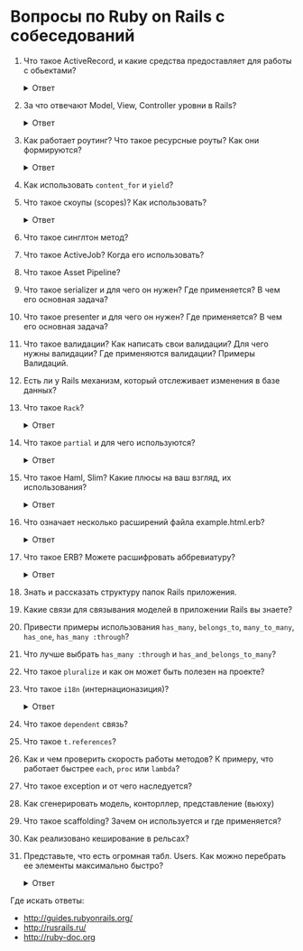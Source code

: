 # Вопросы по Ruby on Rails с собеседований

1. Что такое ActiveRecord, и какие средства предоставляет для работы с обьектами?

    <details>
      <summary>Ответ</summary>
      ActiveRecord это паттерн программирования. AR является популярным способом доступа к данным реляционных баз данных в объектно-ориентированном программировании. ActiveRecord еще называют буквой M в MVC — которая является слоем в системе, ответственным за представление бизнес-логики и данных.

      Active Record упрощает создание и использование бизнес-объектов, данные которых требуют персистентного хранения в базе данных. Сама по себе эта реализация паттерна Active Record является описанием системы ORM (Object Relational Mapping). Active Record это фреймворк ORM.

      Active Record предоставляет нам несколько механизмов, наиболее важными из которых являются способности для:

      * Представления моделей и их данных.
      * Представления связей между этими моделями.
      * Представления иерархий наследования с помощью связанных моделей.
      * Валидации моделей до того, как они станут персистентными в базе данных.
      * Выполнения операций с базой данных в объектно-ориентированном стиле.

      Подробнее:

      * http://rusrails.ru/active-record-basics
      * https://dic.academic.ru/dic.nsf/ruwiki/1264999
    </details>

1. За что отвечают Model, View, Controller уровни в Rails?

    <details>
      <summary>Ответ</summary>
      MVC — это паттерн программирования, который подразумевает схему разделения данных приложения, пользовательского интерфейса и управляющей логики на три отдельных компонента.
    </details>

1. Как работает роутинг? Что такое ресурсные роуты? Как они формируются?

    <details>
      <summary>Ответ</summary>
      Браузеры запрашивают страницы от Rails, выполняя запрос по URL, используя определенный метод HTTP, такой как GET, POST, PATCH, PUT и DELETE.

      Роутинг распознает запрос по методу и по URL и направляет его в экшн контроллера или в приложение Rack.

      Он также может генерировать пути и URL, избегая необходимость жестко прописывать строки в ваших вьюхах.

      Ресурсный роутинг позволяет быстро объявлять все общие маршруты для заданного ресурсного контроллера. Вместо объявления отдельных маршрутов для экшнов index, show, new, edit, create, update и destroy, ресурсный маршрут объявляет их одной строчкой кода.

      http://rusrails.ru/rails-routing
    </details>

1. Как использовать `content_for` и `yield`?
1. Что такое скоупы (scopes)? Как использовать?

    <details>
      <summary>Ответ</summary>
      Скоупы позволяют задавать часто используемые запросы, к которым можно обращаться как к вызовам метода в связанных
      объектах или моделях. С помощью этих скоупов можно использовать такие методы как where, joins и includes.
      Все методы скоупов возвращают объект ActiveRecord::Relation, который позволяет вызывать на нем
      дополнительные методы (такие как другие скоупы).
      
      Для определения простого скоупа мы используем метод scope внутри класса, передав запрос, который хотим запустить при вызове этого скоупа:
      
      ```
      class Article < ApplicationRecord
        scope :published, -> { where(published: true) }
      end
      
      ```
      Подробнее [тут](http://rusrails.ru/active-record-query-interface#scopes)
    </details>
    
1. Что такое синглтон метод?
1. Что такое ActiveJob? Когда его использовать?
1. Что такое Asset Pipeline?
1. Что такое serializer и для чего он нужен? Где применяется? В чем его основная задача?
1. Что такое presenter и для чего он нужен? Где применяется? В чем его основная задача?
1. Что такое валидации? Как написать свои валидации? Для чего нужны валидации? Где применяются валидации? Примеры Валидаций.
1. Есть ли у Rails механизм, который отслеживает изменения в базе данных?
1. Что такое `Rack`?

    <details>
      <summary>Ответ</summary>
      https://www.8host.com/blog/kratkij-obzor-veb-serverov-dlya-prilozhenij-ruby/

      Rack это промежуточное программное обеспечение, оно делит входящие HTTP-запросы на различные этапы, затем обрабатывает их по частям, после чего посылает ответ веб-приложения (контроллера).

      Программа Rack  состоит из двух отдельных компонентов: обработчика и адаптера, с помощью которых происходит обмен данными между веб-серверами и приложениями (фреймворками).

      Какие серверы есть:

      * Phusion Passenger
      * Puma
      * Thin
      * Unicorn

      Как устроен Rack

      * https://www.youtube.com/watch?v=NJ-ilQMsqMs
      * https://www.youtube.com/watch?v=MHYMObuEahc
      * https://www.youtube.com/watch?v=DzrVB1-KyTU
    </details>

1. Что такое `partial` и для чего используются?

    <details>
      <summary>Ответ</summary>
      partial — это кусочек кода, который можно вынести в отдельный темплейт, для удобства использования и для использования в других представлениях.
    </details>

1. Что такое Haml, Slim? Какие плюсы на ваш взгляд, их использования?

    <details>
      <summary>Ответ</summary>
      Haml и Slim — это шаблонизаторы, используются для удобства использования и минимизации написания кода в представлениях. Сокращает в несколько раз написание кода, нет проблем в закрывании тегов, не получится что тег не закрыт и код не работает. Меньше вероятность что можно ошибиться + лучше читаемость в коде.

      http://slim-lang.com

      https://haml.ru
    </details>

1. Что означает несколько расширений файла example.html.erb?

    <details>
      <summary>Ответ</summary>
      **example** — название файла

      **html** — расширение, которое позволяет использовать стандартный язык разметки HyperText Markup Language

      **erb** — позволяет включить использование кода написанного на языке Ruby вместе с языком разметки
    </details>

1. Что такое ERB? Можете расшифровать аббревиатуру?

    <details>
      <summary>Ответ</summary>
      ERB — Embedded Ruby (встроенный Ruby)
    </details>

1. Знать и рассказать структуру папок Rails приложения.
1. Какие связи для связывания моделей в приложении Rails вы знаете?
1. Привести примеры использования `has_many`, `belongs_to`, `many_to_many`, `has_one`, `has_many :through`?
1. Что лучше выбрать `has_many :through` и `has_and_belongs_to_many`?
1. Что такое `pluralize` и как он может быть полезен на проекте?
1. Что такое `i18n` (интернационазиция)?

    <details>
      <summary>Ответ</summary>
      В Ruby гем I18n (краткое наименование для internationalization), поставляемый с Ruby on Rails
      (начиная с Rails 2.2), представляет простой и расширяемый фреймворк для перевода вашего приложения на отдельный
      другой язык, иной чем английский, или для предоставления поддержки многоязычности в вашем приложении.

      Процесс "интернационализация" обычно означает извлечение всех строк и других специфичных для локали частей
      (таких как форматы даты и валюты) за рамки вашего приложения. Процесс "локализация" означает предоставление
      переводов и локализованных форматов для этих частей.
      
      По этой причине Rails I18n API сфокусировано на:
      
      * предоставлении полной поддержки для английского и подобных ему языков;
      * легкой настраиваемости и полном расширении для других языков.
      
      Как часть этого решения, каждая статичная строка в фреймворке Rails - например,
      валидационные сообщения Active Record, форматы времени и даты - стали интернационализированными.
      Локализация приложения на Rails означает определение переведенных значений этих строк на желаемые языки.
      
      Наиболее важными методами I18n API являются:
      
      ```rb
      translate # Ищет перевод текстов
      localize  # Локализует объекты даты и времени в форматы локали
      ```
      
      Имеются псевдонимы #t и #l, их можно использовать следующим образом:
      
      ```rb
      I18n.t 'store.title'
      I18n.l Time.now
      ```
      
      Также имеются методы чтения и записи для следующих атрибутов:
      
      ```rb
      load_path                   # Анонсировать ваши пользовательские файлы с переводом
      locale                      # Получить и установить текущую локаль
      default_locale              # Получить и установить локаль по умолчанию
      available_locales           # Белый список локалей, доступных приложению
      enforce_available_locales   # Принуждение к белому списку локалей (true или false)
      exception_handler           # Использовать иной exception_handler
      backend                     # Использовать иной бэкенд
      ```      
           
    </details>

1. Что такое `dependent` связь?
1. Что такое `t.references`?
1. Как и чем проверить скорость работы методов? К примеру, что работает быстрее `each`, `proc` или `lambda`?
1. Что такое exception и от чего наследуется?
1. Как сгенерировать модель, конторллер, представление (вьюху)
1. Что такое scaffolding? Зачем он используется и где применяется?
1. Как реализовано кеширование в рельсах?
1. Представьте, что есть огромная табл. Users. Как можно перебрать ее элементы максимально быстро?

    <details>
      <summary>Ответ</summary>
      Быстро можно перебрать с помощью find_each, стандартно по 1000 записей.

      * `batch_size` — сколько обрабатывать записей за раз
      * `start` — с какого id к примеру продолжить работу
      * `finish` — может использоваться совместно с `start`, к примеру чтобы выслать письма только пользователям с первичным ключом от 2000 до 10000:

      https://apidock.com/rails/ActiveRecord/Batches/ClassMethods/find_each

      http://rusrails.ru/active-record-query-interface
    </details>

Где искать ответы:

* http://guides.rubyonrails.org/
* http://rusrails.ru/
* http://ruby-doc.org
